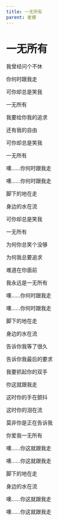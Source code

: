 ```yaml
---
title: 一无所有
parent: 崔健
---
```


# 一无所有

我曾经问个不休

你何时跟我走

可你却总是笑我

一无所有

我要给你我的追求

还有我的自由

可你却总是笑我

一无所有

噢……你何时跟我走

噢……你何时跟我走

脚下的地在走

身边的水在流

可你却总是笑我

一无所有

为何你总笑个没够

为何我总要追求

难道在你面前

我永远是一无所有

噢……你何时跟我走

噢……你何时跟我走

脚下的地在走

身边的水在流

告诉你我等了很久

告诉你我最后的要求

我要抓起你的双手

你这就跟我走

这时你的手在颤抖

这时你的泪在流

莫非你是正在告诉我

你爱我一无所有

噢……你这就跟我走

噢……你这就跟我走

脚下的地在走

身边的水在流

噢……你这就跟我走

噢……你这就跟我走